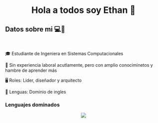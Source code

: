 <h1 align="center">Hola a todos soy Ethan 👋</h1>
<h2>Datos sobre mi 💻🐲</h2>
<br>
<p align="left">
  🎓 Estudiante de Ingeniera en Sistemas Computacionales
  
  📝 Sin experiencia laboral acutlamente, pero con amplio conociminetos y hambre de aprender más
  
  🖥️ Roles: Lider, diseñador y arquitecto

  💁 Lenguas: Dominio de ingles
  
</p>

<h3>Lenguajes dominados</h3>
<p align="center">
  <a href="https://skillicons.dev">
    <img src="https://skillicons.dev/icons?i=java,python,javascript,php,cpp,matlab,mysql,css,html,kali,vscode,windows&perline=6"/>
  </a>
</p>

